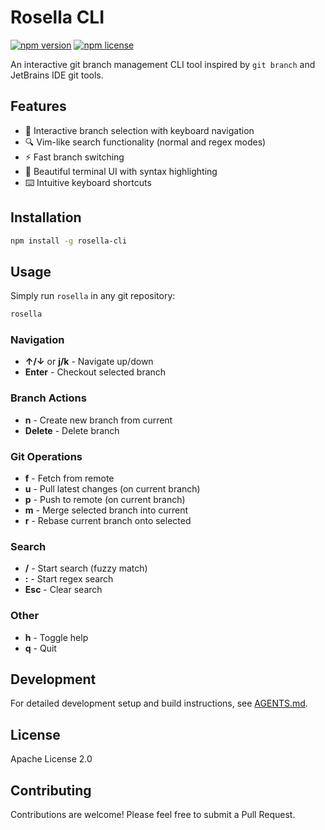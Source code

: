 # Rosella CLI

[![npm version](https://img.shields.io/npm/v/rosella-cli.svg)](https://www.npmjs.com/package/rosella-cli)
[![npm license](https://img.shields.io/npm/l/rosella-cli.svg)](https://www.npmjs.com/package/rosella-cli)

An interactive git branch management CLI tool inspired by `git branch` and JetBrains IDE git tools.

## Features

- 🎯 Interactive branch selection with keyboard navigation
- 🔍 Vim-like search functionality (normal and regex modes)
- ⚡ Fast branch switching
- 🎨 Beautiful terminal UI with syntax highlighting
- ⌨️ Intuitive keyboard shortcuts

## Installation

```bash
npm install -g rosella-cli
```

## Usage

Simply run `rosella` in any git repository:

```bash
rosella
```

### Navigation

- **↑/↓** or **j/k** - Navigate up/down
- **Enter** - Checkout selected branch

### Branch Actions

- **n** - Create new branch from current
- **Delete** - Delete branch

### Git Operations

- **f** - Fetch from remote
- **u** - Pull latest changes (on current branch)
- **p** - Push to remote (on current branch)
- **m** - Merge selected branch into current
- **r** - Rebase current branch onto selected


### Search

- **/** - Start search (fuzzy match)
- **:** - Start regex search
- **Esc** - Clear search

### Other

- **h** - Toggle help
- **q** - Quit

## Development

For detailed development setup and build instructions, see [AGENTS.md](AGENTS.md).

## License

Apache License 2.0

## Contributing

Contributions are welcome! Please feel free to submit a Pull Request.
